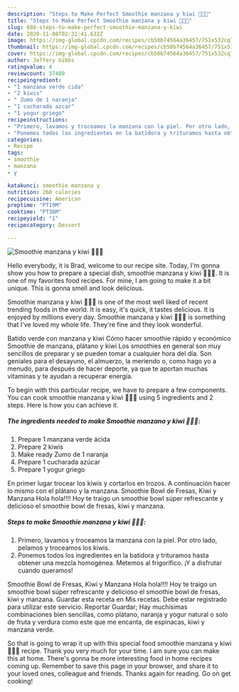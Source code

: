 ```yaml
---
description: "Steps to Make Perfect Smoothie manzana y kiwi 🍏🥝🥬"
title: "Steps to Make Perfect Smoothie manzana y kiwi 🍏🥝🥬"
slug: 684-steps-to-make-perfect-smoothie-manzana-y-kiwi
date: 2020-11-08T02:31:41.632Z
image: https://img-global.cpcdn.com/recipes/cb50b74564a36457/751x532cq70/smoothie-manzana-y-kiwi-🍏🥝🥬-foto-principal.jpg
thumbnail: https://img-global.cpcdn.com/recipes/cb50b74564a36457/751x532cq70/smoothie-manzana-y-kiwi-🍏🥝🥬-foto-principal.jpg
cover: https://img-global.cpcdn.com/recipes/cb50b74564a36457/751x532cq70/smoothie-manzana-y-kiwi-🍏🥝🥬-foto-principal.jpg
author: Jeffery Gibbs
ratingvalue: 4
reviewcount: 37489
recipeingredient:
- "1 manzana verde cida"
- "2 kiwis"
- " Zumo de 1 naranja"
- "1 cucharada azcar"
- "1 yogur griego"
recipeinstructions:
- "Primero, lavamos y troceamos la manzana con la piel. Por otro lado, pelamos y troceamos los kiwis."
- "Ponemos todos los ingredientes en la batidora y trituramos hasta obtener una mezcla homogénea. Metemos al frigorífico. ¡Y a disfrutar cuando queramos!"
categories:
- Recipe
tags:
- smoothie
- manzana
- y

katakunci: smoothie manzana y 
nutrition: 260 calories
recipecuisine: American
preptime: "PT19M"
cooktime: "PT36M"
recipeyield: "1"
recipecategory: Dessert

---
```



![Smoothie manzana y kiwi 🍏🥝🥬](https://img-global.cpcdn.com/recipes/cb50b74564a36457/751x532cq70/smoothie-manzana-y-kiwi-🍏🥝🥬-foto-principal.jpg)

Hello everybody, it is Brad, welcome to our recipe site. Today, I'm gonna show you how to prepare a special dish, smoothie manzana y kiwi 🍏🥝🥬. It is one of my favorites food recipes. For mine, I am going to make it a bit unique. This is gonna smell and look delicious.

Smoothie manzana y kiwi 🍏🥝🥬 is one of the most well liked of recent trending foods in the world. It is easy, it's quick, it tastes delicious. It is enjoyed by millions every day. Smoothie manzana y kiwi 🍏🥝🥬 is something that I've loved my whole life. They're fine and they look wonderful.

Batido verde con manzana y kiwi Cómo hacer smoothie rápido y económico Smoothie de manzana, plátano y kiwi Los smoothies en general son muy sencillos de preparar y se pueden tomar a cualquier hora del día. Son geniales para el desayuno, el almuerzo, la meriendo o, como hago yo a menudo, para después de hacer deporte, ya que te aportan muchas vitaminas y te ayudan a recuperar energía.


To begin with this particular recipe, we have to prepare a few components. You can cook smoothie manzana y kiwi 🍏🥝🥬 using 5 ingredients and 2 steps. Here is how you can achieve it.

<!--inarticleads1-->

##### The ingredients needed to make Smoothie manzana y kiwi 🍏🥝🥬:

1. Prepare 1 manzana verde ácida
1. Prepare 2 kiwis
1. Make ready  Zumo de 1 naranja
1. Prepare 1 cucharada azúcar
1. Prepare 1 yogur griego


En primer lugar trocear los kiwis y cortarlos en trozos. A continuación hacer lo mismo con el plátano y la manzana. Smoothie Bowl de Fresas, Kiwi y Manzana Hola hola!!!! Hoy te traigo un smoothie bowl súper refrescante y delicioso el smoothie bowl de fresas, kiwi y manzana. 

<!--inarticleads2-->

##### Steps to make Smoothie manzana y kiwi 🍏🥝🥬:

1. Primero, lavamos y troceamos la manzana con la piel. Por otro lado, pelamos y troceamos los kiwis.
1. Ponemos todos los ingredientes en la batidora y trituramos hasta obtener una mezcla homogénea. Metemos al frigorífico. ¡Y a disfrutar cuando queramos!


Smoothie Bowl de Fresas, Kiwi y Manzana Hola hola!!!! Hoy te traigo un smoothie bowl súper refrescante y delicioso el smoothie bowl de fresas, kiwi y manzana. Guardar esta receta en Mis recetas. Debe estar registrado para utilizar este servicio. Reportar Guardar; Hay muchísimas combinaciones bien sencillas, como plátano, naranja y yogur natural o solo de fruta y verdura como este que me encanta, de espinacas, kiwi y manzana verde. 

So that is going to wrap it up with this special food smoothie manzana y kiwi 🍏🥝🥬 recipe. Thank you very much for your time. I am sure you can make this at home. There's gonna be more interesting food in home recipes coming up. Remember to save this page in your browser, and share it to your loved ones, colleague and friends. Thanks again for reading. Go on get cooking!
